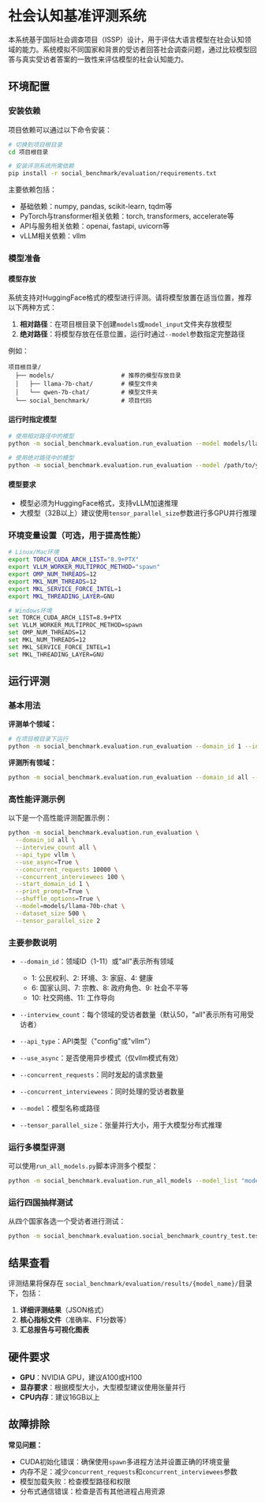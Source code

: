 # 社会认知基准评测系统

本系统基于国际社会调查项目（ISSP）设计，用于评估大语言模型在社会认知领域的能力。系统模拟不同国家和背景的受访者回答社会调查问题，通过比较模型回答与真实受访者答案的一致性来评估模型的社会认知能力。

## 环境配置

### 安装依赖

项目依赖可以通过以下命令安装：

```bash
# 切换到项目根目录
cd 项目根目录

# 安装评测系统所需依赖
pip install -r social_benchmark/evaluation/requirements.txt
```

主要依赖包括：
- 基础依赖：numpy, pandas, scikit-learn, tqdm等
- PyTorch与transformer相关依赖：torch, transformers, accelerate等
- API与服务相关依赖：openai, fastapi, uvicorn等
- vLLM相关依赖：vllm

### 模型准备

#### 模型存放

系统支持对HuggingFace格式的模型进行评测。请将模型放置在适当位置，推荐以下两种方式：

1. **相对路径**：在项目根目录下创建`models`或`model_input`文件夹存放模型
2. **绝对路径**：将模型存放在任意位置，运行时通过`--model`参数指定完整路径

例如：
```
项目根目录/
  ├── models/                   # 推荐的模型存放目录
  │   ├── llama-7b-chat/        # 模型文件夹
  │   └── qwen-7b-chat/         # 模型文件夹
  └── social_benchmark/         # 项目代码
```

#### 运行时指定模型

```bash
# 使用相对路径中的模型
python -m social_benchmark.evaluation.run_evaluation --model models/llama-7b-chat

# 使用绝对路径中的模型
python -m social_benchmark.evaluation.run_evaluation --model /path/to/your/models/qwen-7b-chat
```

#### 模型要求

- 模型必须为HuggingFace格式，支持vLLM加速推理
- 大模型（32B以上）建议使用`tensor_parallel_size`参数进行多GPU并行推理

### 环境变量设置（可选，用于提高性能）

```bash
# Linux/Mac环境
export TORCH_CUDA_ARCH_LIST="8.9+PTX"
export VLLM_WORKER_MULTIPROC_METHOD="spawn"
export OMP_NUM_THREADS=12
export MKL_NUM_THREADS=12
export MKL_SERVICE_FORCE_INTEL=1
export MKL_THREADING_LAYER=GNU

# Windows环境
set TORCH_CUDA_ARCH_LIST=8.9+PTX
set VLLM_WORKER_MULTIPROC_METHOD=spawn
set OMP_NUM_THREADS=12
set MKL_NUM_THREADS=12
set MKL_SERVICE_FORCE_INTEL=1
set MKL_THREADING_LAYER=GNU
```

## 运行评测

### 基本用法

**评测单个领域：**

```bash
# 在项目根目录下运行
python -m social_benchmark.evaluation.run_evaluation --domain_id 1 --interview_count 50 --api_type vllm --model models/llama-7b-chat
```

**评测所有领域：**

```bash
python -m social_benchmark.evaluation.run_evaluation --domain_id all --interview_count 50 --api_type vllm --model models/llama-7b-chat
```

### 高性能评测示例

以下是一个高性能评测配置示例：

```bash
python -m social_benchmark.evaluation.run_evaluation \
  --domain_id all \
  --interview_count all \
  --api_type vllm \
  --use_async=True \
  --concurrent_requests 10000 \
  --concurrent_interviewees 100 \
  --start_domain_id 1 \
  --print_prompt=True \
  --shuffle_options=True \
  --model=models/llama-70b-chat \
  --dataset_size 500 \
  --tensor_parallel_size 2
```

### 主要参数说明

- `--domain_id`：领域ID（1-11）或"all"表示所有领域
  - 1: 公民权利、2: 环境、3: 家庭、4: 健康
  - 6: 国家认同、7: 宗教、8: 政府角色、9: 社会不平等
  - 10: 社交网络、11: 工作导向
  
- `--interview_count`：每个领域的受访者数量（默认50，"all"表示所有可用受访者）
- `--api_type`：API类型（"config"或"vllm"）
- `--use_async`：是否使用异步模式（仅vllm模式有效）
- `--concurrent_requests`：同时发起的请求数量
- `--concurrent_interviewees`：同时处理的受访者数量
- `--model`：模型名称或路径
- `--tensor_parallel_size`：张量并行大小，用于大模型分布式推理

### 运行多模型评测

可以使用`run_all_models.py`脚本评测多个模型：

```bash
python -m social_benchmark.evaluation.run_all_models --model_list "models/llama-7b-chat,models/qwen-7b-chat" --domain_id 1
```

### 运行四国抽样测试

从四个国家各选一个受访者进行测试：

```bash
python -m social_benchmark.evaluation.social_benchmark_country_test.test_four_countries
```

## 结果查看

评测结果将保存在 `social_benchmark/evaluation/results/{model_name}/`目录下，包括：

1. **详细评测结果**（JSON格式）
2. **核心指标文件**（准确率、F1分数等）
3. **汇总报告与可视化图表**

## 硬件要求

- **GPU**：NVIDIA GPU，建议A100或H100
- **显存要求**：根据模型大小，大型模型建议使用张量并行
- **CPU内存**：建议16GB以上

## 故障排除

**常见问题：**
- CUDA初始化错误：确保使用`spawn`多进程方法并设置正确的环境变量
- 内存不足：减少`concurrent_requests`和`concurrent_interviewees`参数
- 模型加载失败：检查模型路径和权限
- 分布式通信错误：检查是否有其他进程占用资源
